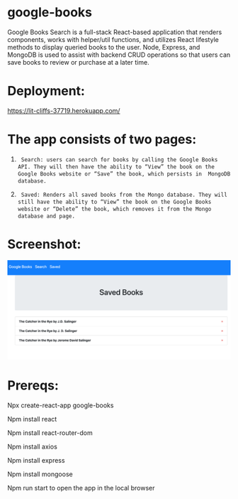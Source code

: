 # google-books

Google Books Search is a full-stack React-based application that renders components, works with helper/util functions, and utilizes React lifestyle methods to display queried books to the user. Node, Express, and MongoDB is used to assist with backend CRUD operations so that users can save books to review or purchase at a later time.

# Deployment: 

https://lit-cliffs-37719.herokuapp.com/

# The app consists of two pages:

1.      Search: users can search for books by calling the Google Books API. They will then have the ability to “View” the book on the Google Books website or “Save” the book, which persists in  MongoDB database.

2.      Saved: Renders all saved books from the Mongo database. They will still have the ability to “View” the book on the Google Books website or “Delete” the book, which removes it from the Mongo database and page.

# Screenshot:
![Saved](saved.png)

 

# Prereqs:

Npx create-react-app google-books

Npm install react

Npm install react-router-dom

Npm install axios

Npm install express

Npm install mongoose

Npm run start to open the app in the local browser



